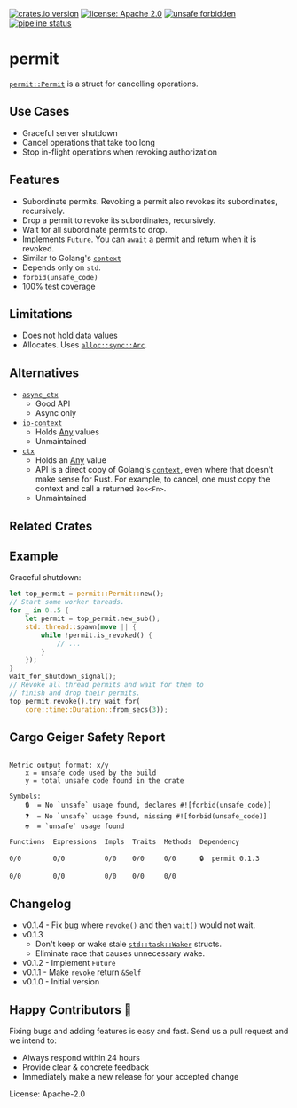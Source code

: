 [![crates.io version](https://img.shields.io/crates/v/permit.svg)](https://crates.io/crates/permit)
[![license: Apache 2.0](https://gitlab.com/leonhard-llc/ops/-/raw/main/license-apache-2.0.svg)](https://gitlab.com/leonhard-llc/ops/-/raw/main/permit/LICENSE)
[![unsafe forbidden](https://gitlab.com/leonhard-llc/ops/-/raw/main/unsafe-forbidden.svg)](https://github.com/rust-secure-code/safety-dance/)
[![pipeline status](https://gitlab.com/leonhard-llc/ops/badges/main/pipeline.svg)](https://gitlab.com/leonhard-llc/ops/-/pipelines)

# permit

[`permit::Permit`](https://docs.rs/permit/latest/permit/struct.Permit.html)
is a struct for cancelling operations.

## Use Cases
- Graceful server shutdown
- Cancel operations that take too long
- Stop in-flight operations when revoking authorization

## Features
- Subordinate permits.
  Revoking a permit also revokes its subordinates, recursively.
- Drop a permit to revoke its subordinates, recursively.
- Wait for all subordinate permits to drop.
- Implements `Future`.  You can `await` a permit and return when it is revoked.
- Similar to Golang's [`context`](https://golang.org/pkg/context/)
- Depends only on `std`.
- `forbid(unsafe_code)`
- 100% test coverage

## Limitations
- Does not hold data values
- Allocates.  Uses [`alloc::sync::Arc`](https://doc.rust-lang.org/alloc/sync/struct.Arc.html).

## Alternatives
- [`async_ctx`](https://crates.io/crates/async_ctx)
  - Good API
  - Async only
- [`io-context`](https://crates.io/crates/io-context)
  - Holds [Any](https://doc.rust-lang.org/core/any/trait.Any.html) values
  - Unmaintained
- [`ctx`](https://crates.io/crates/ctx)
  - Holds an [Any](https://doc.rust-lang.org/core/any/trait.Any.html) value
  - API is a direct copy of Golang's
    [`context`](https://golang.org/pkg/context/),
    even where that doesn't make sense for Rust.
    For example, to cancel, one must copy the context and call
    a returned `Box<Fn>`.
  - Unmaintained

## Related Crates

## Example

Graceful shutdown:
```rust
let top_permit = permit::Permit::new();
// Start some worker threads.
for _ in 0..5 {
    let permit = top_permit.new_sub();
    std::thread::spawn(move || {
        while !permit.is_revoked() {
            // ...
        }
    });
}
wait_for_shutdown_signal();
// Revoke all thread permits and wait for them to
// finish and drop their permits.
top_permit.revoke().try_wait_for(
    core::time::Duration::from_secs(3));
```

## Cargo Geiger Safety Report
```

Metric output format: x/y
    x = unsafe code used by the build
    y = total unsafe code found in the crate

Symbols: 
    🔒  = No `unsafe` usage found, declares #![forbid(unsafe_code)]
    ❓  = No `unsafe` usage found, missing #![forbid(unsafe_code)]
    ☢️  = `unsafe` usage found

Functions  Expressions  Impls  Traits  Methods  Dependency

0/0        0/0          0/0    0/0     0/0      🔒  permit 0.1.3

0/0        0/0          0/0    0/0     0/0    

```
## Changelog
- v0.1.4 - Fix [bug](https://gitlab.com/leonhard-llc/ops/-/issues/2)
  where `revoke()` and then `wait()` would not wait.
- v0.1.3
  - Don't keep or wake stale
    [`std::task::Waker`](https://doc.rust-lang.org/std/task/struct.Waker.html) structs.
  - Eliminate race that causes unnecessary wake.
- v0.1.2 - Implement `Future`
- v0.1.1 - Make `revoke` return `&Self`
- v0.1.0 - Initial version

## Happy Contributors 🙂
Fixing bugs and adding features is easy and fast.
Send us a pull request and we intend to:
- Always respond within 24 hours
- Provide clear & concrete feedback
- Immediately make a new release for your accepted change

License: Apache-2.0
